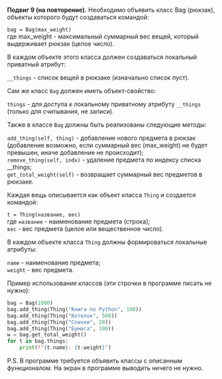 **Подвиг 9 (на повторение).** Необходимо объявить класс Bag (рюкзак), объекты которого будут создаваться командой:

`bag = Bag(max_weight)` \
где max_weight - максимальный суммарный вес вещей, который выдерживает рюкзак (целое число).

В каждом объекте этого класса должен создаваться локальный приватный атрибут:

`__things` - список вещей в рюкзаке (изначально список пуст).

Сам же класс `Bag` должен иметь объект-свойство:

`things` - для доступа к локальному приватному атрибуту `__things` (только для считывания, не записи).

Также в классе `Bag` должны быть реализованы следующие методы:

`add_thing(self, thing)` - добавление нового предмета в рюкзак (добавление возможно, если суммарный вес (max_weight) не будет превышен, иначе добавление не происходит); \
`remove_thing(self, indx)` - удаление предмета по индексу списка __things; \
`get_total_weight(self)` - возвращает суммарный вес предметов в рюкзаке.

Каждая вещь описывается как объект класса `Thing` и создается командой:

`t = Thing(название, вес)` \
где `название` - наименование предмета (строка); \
`вес` - вес предмета (целое или вещественное число).

В каждом объекте класса `Thing` должны формироваться локальные атрибуты:

`name` - наименование предмета; \
`weight` - вес предмета.

Пример использования классов (эти строчки в программе писать не нужно):

```python
bag = Bag(1000)
bag.add_thing(Thing("Книга по Python", 100))
bag.add_thing(Thing("Котелок", 500))
bag.add_thing(Thing("Спички", 20))
bag.add_thing(Thing("Бумага", 100))
w = bag.get_total_weight()
for t in bag.things:
    print(f"{t.name}: {t.weight}")
```

P.S. В программе требуется объявить классы с описанным функционалом. На экран в программе выводить ничего не нужно. 